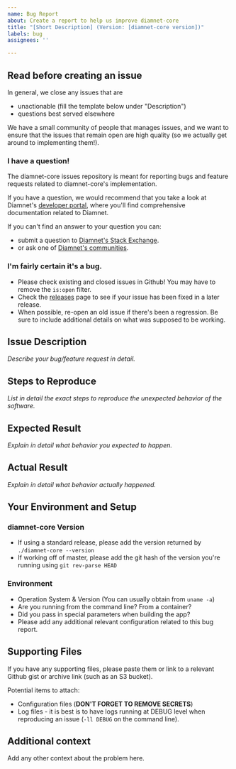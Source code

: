 ```yaml
---
name: Bug Report
about: Create a report to help us improve diamnet-core
title: "[Short Description] (Version: [diamnet-core version])"
labels: bug
assignees: ''

---
```


## Read before creating an issue

In general, we close any issues that are
* unactionable (fill the template below under "Description")
* questions best served elsewhere

We have a small community of people that manages issues, and we want to ensure that the issues that remain open are high quality (so we actually get around to implementing them!).

### I have a question!

The diamnet-core issues repository is meant for reporting bugs and feature requests related to diamnet-core's implementation.

If you have a question, we would recommend that you take a look at Diamnet's [developer portal][1], where you'll find comprehensive documentation related to Diamnet.

If you can't find an answer to your question you can:
* submit a question to [Diamnet's Stack Exchange][2].
* or ask one of [Diamnet's communities][3].

[1]: https://www.diamnet.org/developers/
[2]: https://diamnet.stackexchange.com/
[3]: https://www.diamnet.org/community/#communities

### I'm fairly certain it's a bug.

* Please check existing and closed issues in Github! You may have to remove the `is:open` filter.
* Check the [releases](https://github.com/diamnet/diamnet-core/releases) page to see if your issue has been fixed in a later release.
* When possible, re-open an old issue if there's been a regression. Be sure to include additional
  details on what was supposed to be working.

## Issue Description

*Describe your bug/feature request in detail.*

## Steps to Reproduce
*List in detail the exact steps to reproduce the unexpected behavior of the software.*

## Expected Result
*Explain in detail what behavior you expected to happen.*

## Actual Result
*Explain in detail what behavior actually happened.*

## Your Environment and Setup

### diamnet-core Version
* If using a standard release, please add the version returned by `./diamnet-core --version`
* If working off of master, please add the git hash of the version you're running using `git rev-parse HEAD`

### Environment
* Operation System & Version (You can usually obtain from `uname -a`)
* Are you running from the command line? From a container?
* Did you pass in special parameters when building the app?
* Please add any additional relevant configuration related to this bug report.

## Supporting Files

If you have any supporting files, please paste them or link to a relevant Github gist or archive link (such as an S3 bucket).

Potential items to attach:
* Configuration files (**DON'T FORGET TO REMOVE SECRETS**)
* Log files - it is best is to have logs running at DEBUG level when reproducing an issue (`-ll
  DEBUG` on the command line).

## Additional context
Add any other context about the problem here.
